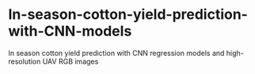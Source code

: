# In-season-cotton-yield-prediction-with-CNN-models
In season cotton yield prediction with CNN regression models and high-resolution UAV RGB images
